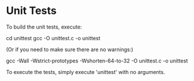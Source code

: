 # Unit Tests

To build the unit tests, execute:

  cd unittest
  gcc -O unittest.c -o unittest

(Or if you need to make sure there are no warnings:)

  gcc -Wall -Wstrict-prototypes -Wshorten-64-to-32 -O unittest.c -o unittest

To execute the tests, simply execute 'unittest' with no arguments.
